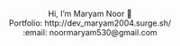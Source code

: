  <p align="center">
     Hi, I’m Maryam Noor 👋 <br/>
     Portfolio: http://dev_maryam2004.surge.sh/ <br/>
     :email: noormaryam530@gmail.com <br/>
</p>
